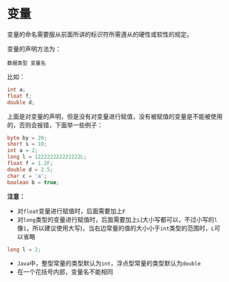 # 变量

变量的命名需要服从前面所讲的标识符所需遵从的硬性或软性的规定。



变量的声明方法为：

```
数据类型 变量名
```

比如：

```java
int a;
float f;
double d;
```

上面是对变量的声明，但是没有对变量进行赋值，没有被赋值的变量是不能被使用的，否则会报错，下面举一些例子：

```java
byte by = 20;
short s = 10;
int a = 2;
long l = 122222222222222L;
float f = 1.2F;
double d = 2.5;
char c = 'a';
boolean b = true;
```

**注意：**

- 对`float`变量进行赋值时，后面需要加上`F`
- 对`long`类型的变量进行赋值时，后面需要加上`L`(大小写都可以，不过小写的`l`像`1`，所以建议使用大写)，当右边常量的值的大小小于`int`类型的范围时，`L`可以省略

```java
long l = 2; 
```

- `Java`中，整型常量的类型默认为`int`，浮点型常量的类型默认为`double`
- 在一个花括号内部，变量名不能相同